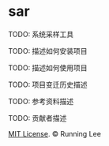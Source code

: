 # sar

TODO: 系统采样工具


TODO: 描述如何安装项目


TODO: 描述如何使用项目


TODO: 项目变迁历史描述


TODO: 参考资料描述


TODO: 贡献者描述


[MIT License](https://opensource.org/licenses/mit-license.html). © Running Lee
